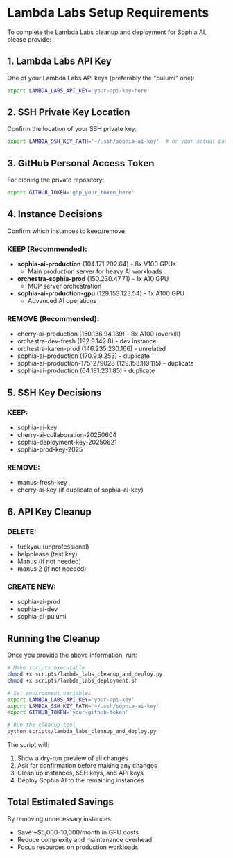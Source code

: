 # Lambda Labs Setup Requirements

To complete the Lambda Labs cleanup and deployment for Sophia AI, please provide:

## 1. Lambda Labs API Key
One of your Lambda Labs API keys (preferably the "pulumi" one):
```bash
export LAMBDA_LABS_API_KEY='your-api-key-here'
```

## 2. SSH Private Key Location
Confirm the location of your SSH private key:
```bash
export LAMBDA_SSH_KEY_PATH='~/.ssh/sophia-ai-key'  # or your actual path
```

## 3. GitHub Personal Access Token
For cloning the private repository:
```bash
export GITHUB_TOKEN='ghp_your_token_here'
```

## 4. Instance Decisions
Confirm which instances to keep/remove:

### KEEP (Recommended):
- **sophia-ai-production** (104.171.202.64) - 8x V100 GPUs
  - Main production server for heavy AI workloads
- **orchestra-sophia-prod** (150.230.47.71) - 1x A10 GPU
  - MCP server orchestration
- **sophia-ai-production-gpu** (129.153.123.54) - 1x A100 GPU
  - Advanced AI operations

### REMOVE (Recommended):
- cherry-ai-production (150.136.94.139) - 8x A100 (overkill)
- orchestra-dev-fresh (192.9.142.8) - dev instance
- orchestra-karen-prod (146.235.230.166) - unrelated
- sophia-ai-production (170.9.9.253) - duplicate
- sophia-ai-production-1751279028 (129.153.119.115) - duplicate
- sophia-ai-production (64.181.231.85) - duplicate

## 5. SSH Key Decisions

### KEEP:
- sophia-ai-key
- cherry-ai-collaboration-20250604
- sophia-deployment-key-20250621
- sophia-prod-key-2025

### REMOVE:
- manus-fresh-key
- cherry-ai-key (if duplicate of sophia-ai-key)

## 6. API Key Cleanup

### DELETE:
- fuckyou (unprofessional)
- helpplease (test key)
- Manus (if not needed)
- manus 2 (if not needed)

### CREATE NEW:
- sophia-ai-prod
- sophia-ai-dev
- sophia-ai-pulumi

## Running the Cleanup

Once you provide the above information, run:

```bash
# Make scripts executable
chmod +x scripts/lambda_labs_cleanup_and_deploy.py
chmod +x scripts/lambda_labs_deployment.sh

# Set environment variables
export LAMBDA_LABS_API_KEY='your-api-key'
export LAMBDA_SSH_KEY_PATH='~/.ssh/sophia-ai-key'
export GITHUB_TOKEN='your-github-token'

# Run the cleanup tool
python scripts/lambda_labs_cleanup_and_deploy.py
```

The script will:
1. Show a dry-run preview of all changes
2. Ask for confirmation before making any changes
3. Clean up instances, SSH keys, and API keys
4. Deploy Sophia AI to the remaining instances

## Total Estimated Savings

By removing unnecessary instances:
- Save ~$5,000-10,000/month in GPU costs
- Reduce complexity and maintenance overhead
- Focus resources on production workloads
